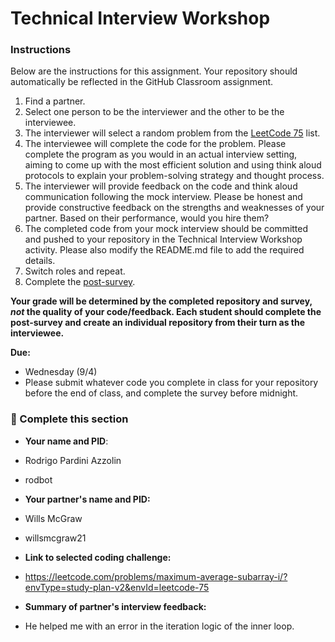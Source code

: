 # Technical Interview Workshop

### Instructions

Below are the instructions for this assignment. Your repository should automatically be reflected in the GitHub Classroom assignment.

1. Find a partner.
2. Select one person to be the interviewer and the other to be the interviewee. 
3. The interviewer will select a random problem from the [LeetCode 75](https://leetcode.com/studyplan/leetcode-75/) list.
4. The interviewee will complete the code for the problem. Please complete the program as you would in an actual interview setting, aiming to come up with the most efficient solution and using think aloud protocols to explain your problem-solving strategy and thought process.
5. The interviewer will provide feedback on the code and think aloud communication following the mock interview. Please be honest and provide constructive feedback on the strengths and weaknesses of your partner. Based on their performance, would you hire them?
6. The completed code from your mock interview should be committed and pushed to your repository in the Technical Interview Workshop activity. Please also modify the README.md file to add the required details.
7. Switch roles and repeat.
8. Complete the [post-survey](https://docs.google.com/forms/d/e/1FAIpQLSd0smF8S_8LIQJaGzKjYrnEpfVRCvnz8LHLE0tg5IuqA8QQMQ/viewform?usp=sf_link).

**Your grade will be determined by the completed repository and survey, _not_ the quality of your code/feedback. Each student should complete the post-survey and create an individual repository from their turn as the interviewee.**

**Due:** 

* Wednesday (9/4)
* Please submit whatever code you complete in class for your repository before the end of class, and complete the survey before midnight.

### 📝 Complete this section

* **Your name and PID**:
* Rodrigo Pardini Azzolin
* rodbot

* **Your partner's name and PID:**
* Wills McGraw
* willsmcgraw21

* **Link to selected coding challenge:**
* https://leetcode.com/problems/maximum-average-subarray-i/?envType=study-plan-v2&envId=leetcode-75

* **Summary of partner's interview feedback:**
* He helped me with an error in the iteration logic of the inner loop.
